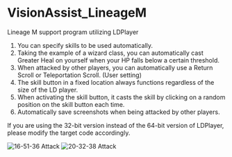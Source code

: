 # VisionAssist_LineageM
Lineage M support program utilizing LDPlayer

1. You can specify skills to be used automatically.
2. Taking the example of a wizard class, you can automatically cast Greater Heal on yourself when your HP falls below a certain threshold.
3. When attacked by other players, you can automatically use a Return Scroll or Teleportation Scroll. (User setting)
4. The skill button in a fixed location always functions regardless of the size of the LD player.
5. When activating the skill button, it casts the skill by clicking on a random position on the skill button each time.
6. Automatically save screenshots when being attacked by other players.

If you are using the 32-bit version instead of the 64-bit version of LDPlayer, please modify the target code accordingly.

![16-51-36 Attack](https://github.com/KR-JHJang/VisionAssist_LineageM/assets/39401669/2deedea3-8c6b-4330-aac0-1571ef6ee600)
![20-32-38 Attack](https://github.com/KR-JHJang/VisionAssist_LineageM/assets/39401669/24dbf619-475b-4663-b48c-7c85d114ac80)
